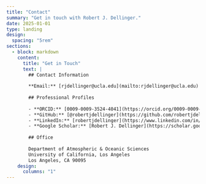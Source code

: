 ```yaml
---
title: "Contact"
summary: "Get in touch with Robert J. Dellinger."
date: 2025-01-01
type: landing
design:
  spacing: "5rem"
sections:
  - block: markdown
    content:
      title: "Get in Touch"
      text: |
        ## Contact Information
        
        **Email:** [rjdellinger@ucla.edu](mailto:rjdellinger@ucla.edu)
        
        ## Professional Profiles
        
        - **ORCID:** [0009-0009-3524-4041](https://orcid.org/0009-0009-3524-4041)
        - **GitHub:** [@robertjdellinger](https://github.com/robertjdellinger)
        - **LinkedIn:** [robertjdellinger](https://www.linkedin.com/in/robertjdellinger/)
        - **Google Scholar:** [Robert J. Dellinger](https://scholar.google.com/citations?user=lxtnDm4AAAAJ&hl)
        
        ## Office
        
        Department of Atmospheric & Oceanic Sciences  
        University of California, Los Angeles  
        Los Angeles, CA 90095
    design:
      columns: "1"
---
```

